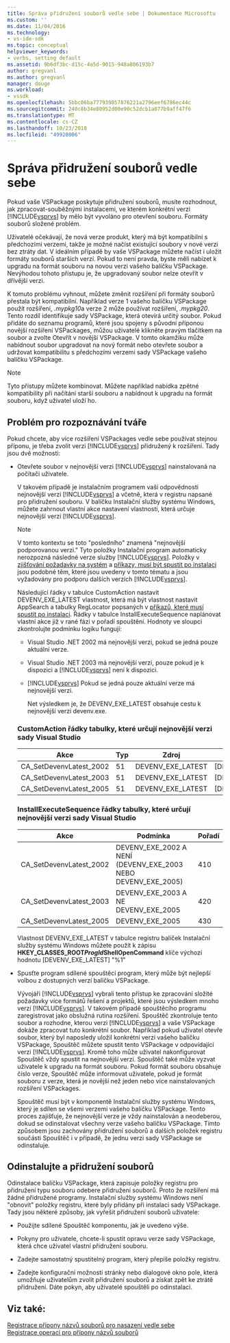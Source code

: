 ```yaml
---
title: Správa přidružení souborů vedle sebe | Dokumentace Microsoftu
ms.custom: ''
ms.date: 11/04/2016
ms.technology:
- vs-ide-sdk
ms.topic: conceptual
helpviewer_keywords:
- verbs, setting default
ms.assetid: 9b6df3bc-d15c-4a5d-9015-948a806193b7
author: gregvanl
ms.author: gregvanl
manager: douge
ms.workload:
- vssdk
ms.openlocfilehash: 5bbc06ba777939857876221a2796eef6786ec44c
ms.sourcegitcommit: 240c8b34e80952d00e90c52dcb1a077b9aff47f6
ms.translationtype: MT
ms.contentlocale: cs-CZ
ms.lasthandoff: 10/23/2018
ms.locfileid: "49928006"
---
```

# <a name="manage-side-by-side-file-associations"></a>Správa přidružení souborů vedle sebe
Pokud vaše VSPackage poskytuje přidružení souborů, musíte rozhodnout, jak zpracovat-souběžnými instalacemi, ve kterém konkrétní verzi [!INCLUDE[vsprvs](../code-quality/includes/vsprvs_md.md)] by mělo být vyvoláno pro otevření souboru. Formáty souborů složené problém.  
  
 Uživatelé očekávají, že nová verze produkt, který má být kompatibilní s předchozími verzemi, takže je možné načíst existující soubory v nové verzi bez ztráty dat. V ideálním případě by vaše VSPackage můžete načíst i uložit formáty souborů starších verzí. Pokud to není pravda, byste měli nabízet k upgradu na formát souboru na novou verzi vašeho balíčku VSPackage. Nevýhodou tohoto přístupu je, že upgradovaný soubor nelze otevřít v dřívější verzi.  
  
 K tomuto problému vyhnout, můžete změnit rozšíření při formáty souborů přestala být kompatibilní. Například verze 1 vašeho balíčku VSPackage použít rozšíření, *.mypkg10*a verze 2 může používat rozšíření, *.mypkg20*. Tento rozdíl identifikuje sady VSPackage, která otevírá určitý soubor. Pokud přidáte do seznamu programů, které jsou spojeny s původní příponou novější rozšíření VSPackages, můžou uživatelé klikněte pravým tlačítkem na soubor a zvolte Otevřít v novější VSPackage. V tomto okamžiku může nabídnout soubor upgradovat na nový formát nebo otevřete soubor a udržovat kompatibilitu s předchozími verzemi sady VSPackage vašeho balíčku VSPackage.  
  
> [!NOTE]
>  Tyto přístupy můžete kombinovat. Můžete například nabídka zpětné kompatibility při načítání starší souboru a nabídnout k upgradu na formát souboru, když uživatel uloží ho.  
  
## <a name="face-the-problem"></a>Problém pro rozpoznávání tváře  
 Pokud chcete, aby více rozšíření VSPackages vedle sebe používat stejnou příponu, je třeba zvolit verzi [!INCLUDE[vsprvs](../code-quality/includes/vsprvs_md.md)] přidružený k rozšíření. Tady jsou dvě možnosti:  
  
- Otevřete soubor v nejnovější verzi [!INCLUDE[vsprvs](../code-quality/includes/vsprvs_md.md)] nainstalovaná na počítači uživatele.  
  
   V takovém případě je instalačním programem vaší odpovědností nejnovější verzi [!INCLUDE[vsprvs](../code-quality/includes/vsprvs_md.md)] a včetně, která v registru napsané pro přidružení souboru. V balíčku Instalační služby systému Windows, můžete zahrnout vlastní akce nastavení vlastnosti, která určuje nejnovější verzi [!INCLUDE[vsprvs](../code-quality/includes/vsprvs_md.md)].  
  
  > [!NOTE]
  >  V tomto kontextu se toto "posledního" znamená "nejnovější podporovanou verzi." Tyto položky Instalační program automaticky nerozpozná následné verze služby [!INCLUDE[vsprvs](../code-quality/includes/vsprvs_md.md)]. Položky v [zjišťování požadavky na systém](../extensibility/internals/detecting-system-requirements.md) a [příkazy, musí být spustit po instalaci](../extensibility/internals/commands-that-must-be-run-after-installation.md) jsou podobné těm, které jsou uvedeny v tomto tématu a jsou vyžadovány pro podporu dalších verzích [!INCLUDE[vsprvs](../code-quality/includes/vsprvs_md.md)].  
  
   Následující řádky v tabulce CustomAction nastavit DEVENV_EXE_LATEST vlastnost, která má být vlastnost nastavit AppSearch a tabulky RegLocator popsaných v [příkazů, které musí spustit po instalaci](../extensibility/internals/commands-that-must-be-run-after-installation.md). Řádky v tabulce InstallExecuteSequence naplánovat vlastní akce již v rané fázi v pořadí spouštění. Hodnoty ve sloupci zkontrolujte podmínku logiku fungují:  
  
  - Visual Studio .NET 2002 má nejnovější verzi, pokud se jedná pouze aktuální verze.  
  
  - Visual Studio .NET 2003 má nejnovější verzi, pouze pokud je k dispozici a [!INCLUDE[vsprvs](../code-quality/includes/vsprvs_md.md)] není k dispozici.  
  
  - [!INCLUDE[vsprvs](../code-quality/includes/vsprvs_md.md)] Pokud se jedná pouze aktuální verze má nejnovější verzi.  
  
    Net výsledkem je, že DEVENV_EXE_LATEST obsahuje cestu k nejnovější verzi devenv.exe.  
  
  ### <a name="customaction-table-rows-that-determine-the-latest-version-of-visual-studio"></a>CustomAction řádky tabulky, které určují nejnovější verzi sady Visual Studio  
  
  |Akce|Typ|Zdroj|Cíl|  
  |------------|----------|------------|------------|  
  |CA_SetDevenvLatest_2002|51|DEVENV_EXE_LATEST|[DEVENV_EXE_2002]|  
  |CA_SetDevenvLatest_2003|51|DEVENV_EXE_LATEST|[DEVENV_EXE_2003]|  
  |CA_SetDevenvLatest_2005|51|DEVENV_EXE_LATEST|[DEVENV_EXE_2005]|  
  
  ### <a name="installexecutesequence-table-rows-that-determine-the-latest-version-of-visual-studio"></a>InstallExecuteSequence řádky tabulky, které určují nejnovější verzi sady Visual Studio  
  
  |Akce|Podmínka|Pořadí|  
  |------------|---------------|--------------|  
  |CA_SetDevenvLatest_2002|DEVENV_EXE_2002 A NENÍ (DEVENV_EXE_2003 NEBO DEVENV_EXE_2005)|410|  
  |CA_SetDevenvLatest_2003|DEVENV_EXE_2003 A NE DEVENV_EXE_2005|420|  
  |CA_SetDevenvLatest_2005|DEVENV_EXE_2005|430|  
  
   Vlastnost DEVENV_EXE_LATEST v tabulce registru balíček Instalační služby systému Windows můžete použít k zápisu **HKEY_CLASSES_ROOT*ProgId*ShellOpenCommand** klíče výchozí hodnotu [DEVENV_EXE_LATEST] "%1"  
  
- Spusťte program sdílené spouštěcí program, který může být nejlepší volbou z dostupných verzí balíčku VSPackage.  
  
   Vývojáři [!INCLUDE[vsprvs](../code-quality/includes/vsprvs_md.md)] vybrali tento přístup ke zpracování složité požadavky více formátů řešení a projektů, které jsou výsledkem mnoho verzí [!INCLUDE[vsprvs](../code-quality/includes/vsprvs_md.md)]. V takovém případě spouštěcího programu zaregistrovat jako obslužná rutina rozšíření. Spouštěč zkontroluje tento soubor a rozhodne, kterou verzi [!INCLUDE[vsprvs](../code-quality/includes/vsprvs_md.md)] a vaše VSPackage dokáže zpracovat tuto konkrétní soubor. Například pokud uživatel otevře soubor, který byl naposledy uložil konkrétní verzi vašeho balíčku VSPackage, Spouštěč můžete spustit tento VSPackage v odpovídající verzi [!INCLUDE[vsprvs](../code-quality/includes/vsprvs_md.md)]. Kromě toho může uživatel nakonfigurovat Spouštěč vždy spustit na nejnovější verzi. Spouštěč také může vyzvat uživatele k upgradu na formát souboru. Pokud formát souboru obsahuje číslo verze, Spouštěč může informovat uživatele, pokud je formát souboru z verze, která je novější než jeden nebo více nainstalovaných rozšíření VSPackages.  
  
   Spouštěč musí být v komponentě Instalační služby systému Windows, který je sdílen se všemi verzemi vašeho balíčku VSPackage. Tento proces zajišťuje, že nejnovější verze je vždy nainstalován a neodeberou, dokud se odinstalovat všechny verze vašeho balíčku VSPackage. Tímto způsobem jsou zachovány přidružení souborů a dalších položek registru součásti Spouštěč i v případě, že jednu verzi sady VSPackage se odinstaluje.  
  
## <a name="uninstall-and-file-associations"></a>Odinstalujte a přidružení souborů  
 Odinstalace balíčku VSPackage, která zapisuje položky registru pro přidružení typu souboru odebere přidružení souborů. Proto že rozšíření má žádné přidružené programy. Instalační služby systému Windows není "obnovit" položky registru, které byly přidány při instalaci sady VSPackage. Tady jsou některé způsoby, jak vyřešit přidružení souborů uživatele:  
  
-   Použijte sdílené Spouštěč komponentu, jak je uvedeno výše.  
  
-   Pokyny pro uživatele, chcete-li spustit opravu verze sady VSPackage, která chce uživatel vlastní přidružení souboru.  
  
-   Zadejte samostatný spustitelný program, který přepíše položky registru.  
  
-   Zadejte konfigurační možnosti stránky nebo dialogové okno pole, která umožňuje uživatelům zvolit přidružení souborů a získat zpět ke ztrátě přidružení. Dáte pokyn, aby uživatelé spouštěli po odinstalaci.  
  
## <a name="see-also"></a>Viz také:  
 [Registrace přípony názvů souborů pro nasazení vedle sebe](../extensibility/registering-file-name-extensions-for-side-by-side-deployments.md)   
 [Registrace operací pro přípony názvů souborů](../extensibility/registering-verbs-for-file-name-extensions.md)